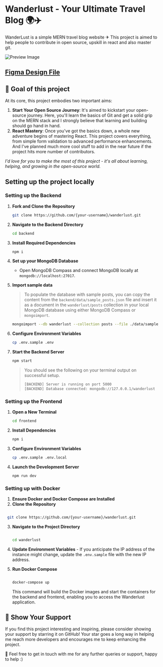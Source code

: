 # Wanderlust - Your Ultimate Travel Blog 🌍✈️

WanderLust is a simple MERN travel blog website ✈ This project is aimed to help people to contribute in open source, upskill in react and also master git.

![Preview Image](https://github.com/krishnaacharyaa/wanderlust/assets/116620586/17ba9da6-225f-481d-87c0-5d5a010a9538)

## [Figma Design File](https://www.figma.com/file/zqNcWGGKBo5Q2TwwVgR6G5/WanderLust--A-Travel-Blog-App?type=design&node-id=0%3A1&mode=design&t=c4oCG8N1Fjf7pxTt-1)

## 🎯 Goal of this project

At its core, this project embodies two important aims:

1. **Start Your Open Source Journey**: It's aimed to kickstart your open-source journey. Here, you'll learn the basics of Git and get a solid grip on the MERN stack and I strongly believe that learning and building should go hand in hand.
2. **React Mastery**: Once you've got the basics down, a whole new adventure begins of mastering React. This project covers everything, from simple form validation to advanced performance enhancements. And I've planned much more cool stuff to add in the near future if the project hits more number of contributors.

_I'd love for you to make the most of this project - it's all about learning, helping, and growing in the open-source world._

## Setting up the project locally

### Setting up the Backend

1. **Fork and Clone the Repository**

    ```bash
    git clone https://github.com/{your-username}/wanderlust.git
    ```

2. **Navigate to the Backend Directory**

    ```bash
    cd backend
    ```

3. **Install Required Dependencies**

    ```bash
    npm i
    ```

4. **Set up your MongoDB Database**

    - Open MongoDB Compass and connect MongoDB locally at `mongodb://localhost:27017`.

5. **Import sample data**

    > To populate the database with sample posts, you can copy the content from the `backend/data/sample_posts.json` file and insert it as a document in the `wanderlust/posts` collection in your local MongoDB database using either MongoDB Compass or `mongoimport`.

    ```bash
    mongoimport --db wanderlust --collection posts --file ./data/sample_posts.json --jsonArray
    ```

6. **Configure Environment Variables**

    ```bash
    cp .env.sample .env
    ```

7. **Start the Backend Server**

    ```bash
    npm start
    ```

    > You should see the following on your terminal output on successful setup.
    >
    > ```bash
    > [BACKEND] Server is running on port 5000
    > [BACKEND] Database connected: mongodb://127.0.0.1/wanderlust
    > ```

### Setting up the Frontend

1. **Open a New Terminal**

    ```bash
    cd frontend
    ```

2. **Install Dependencies**

    ```bash
    npm i
    ```

3. **Configure Environment Variables**

    ```bash
    cp .env.sample .env.local
    ```

4. **Launch the Development Server**

    ```bash
    npm run dev
    ```

### Setting up with Docker

1.  **Ensure Docker and Docker Compose are Installed**
2.  **Clone the Repository**

```bash

 git clone https://github.com/{your-username}/wanderlust.git
```

3.  **Navigate to the Project Directory**

    ```bash

    cd wanderlust

    ```

4.  **Update Environment Variables** - If you anticipate the IP address of the instance might change, update the `.env.sample` file with the new IP address.

5.  **Run Docker Compose**

    ```bash

    docker-compose up
    ```

    This command will build the Docker images and start the containers for the backend and frontend, enabling you to access the Wanderlust application.

## 💖 Show Your Support

If you find this project interesting and inspiring, please consider showing your support by starring it on GitHub! Your star goes a long way in helping me reach more developers and encourages me to keep enhancing the project.

🚀 Feel free to get in touch with me for any further queries or support, happy to help :)
